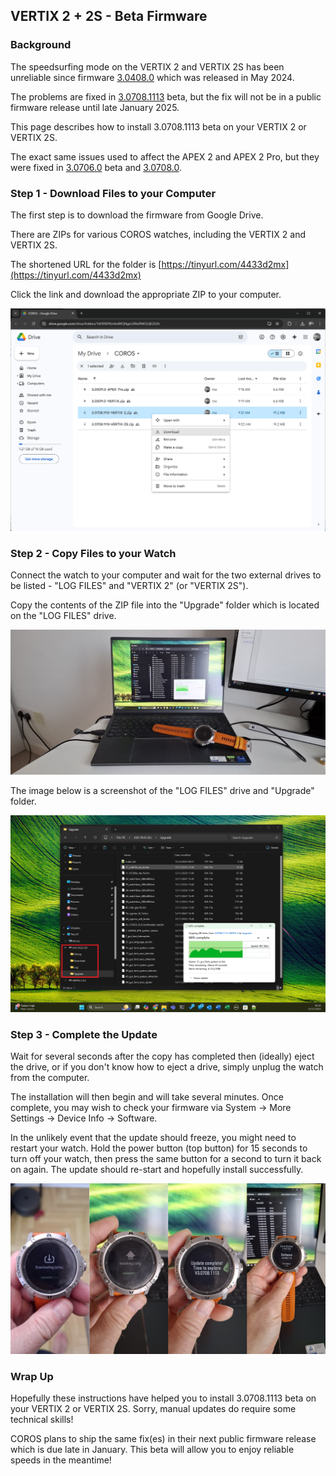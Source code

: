 ## VERTIX 2 + 2S - Beta Firmware

### Background

The speedsurfing mode on the VERTIX 2 and VERTIX 2S has been unreliable since firmware [3.0408.0](../3.0408.0/README.md) which was released in May 2024.

The problems are fixed in [3.0708.1113](README.md) beta, but the fix will not be in a public firmware release until late January 2025.

This page describes how to install 3.0708.1113 beta on your VERTIX 2 or VERTIX 2S.

The exact same issues used to affect the APEX 2 and APEX 2 Pro, but they were fixed in [3.0706.0](../3.0706.0/README.md) beta and [3.0708.0](../3.0708.0/README.md).



### Step 1 - Download Files to your Computer

The first step is to download the firmware from Google Drive.

There are ZIPs for various COROS watches, including the VERTIX 2 and VERTIX 2S.

The shortened URL for the folder is [https://tinyurl.com/4433d2mx](https://tinyurl.com/4433d2mx)

Click the link and download the appropriate ZIP to your computer.

![VERTIX-2-download](img/VERTIX-2-download.png)



### Step 2 - Copy Files to your Watch

Connect the watch to your computer and wait for the two external drives to be listed - "LOG FILES" and "VERTIX 2" (or "VERTIX 2S").

Copy the contents of the ZIP file into the "Upgrade" folder which is located on the "LOG FILES" drive.

![VERTIX-2-laptop](img/VERTIX-2-laptop.jpg)

The image below is a screenshot of the "LOG FILES" drive and "Upgrade" folder.

![VERTIX-2-demo](img/VERTIX-2-demo.png)



### Step 3 - Complete the Update

Wait for several seconds after the copy has completed then (ideally) eject the drive, or if you don't know how to eject a drive, simply unplug the watch from the computer.

The installation will then begin and will take several minutes. Once complete, you may wish to check your firmware via System -> More Settings -> Device Info -> Software.

In the unlikely event that the update should freeze, you might need to restart your watch. Hold the power button (top button) for 15 seconds to turn off your watch, then press the same button for a second to turn it back on again. The update should re-start and hopefully install successfully.

![img](img/VERTIX-2-watch.jpg)



### Wrap Up

Hopefully these instructions have helped you to install 3.0708.1113 beta on your VERTIX 2 or VERTIX 2S. Sorry, manual updates do require some technical skills!

COROS plans to ship the same fix(es) in their next public firmware release which is due late in January. This beta will allow you to enjoy reliable speeds in the meantime!
